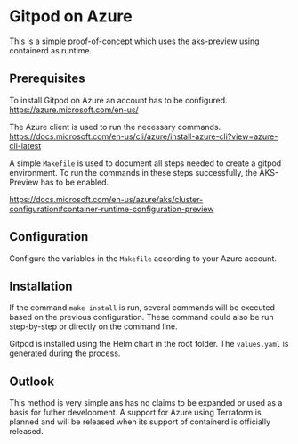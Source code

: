 # Gitpod on Azure

This is a simple proof-of-concept which uses the aks-preview using containerd as runtime.

## Prerequisites

To install Gitpod on Azure an account has to be configured. https://azure.microsoft.com/en-us/

The Azure client is used to run the necessary commands. https://docs.microsoft.com/en-us/cli/azure/install-azure-cli?view=azure-cli-latest

A simple `Makefile` is used to document all steps needed to create a gitpod environment. To run the commands in these
steps successfully, the AKS-Preview has to be enabled.

https://docs.microsoft.com/en-us/azure/aks/cluster-configuration#container-runtime-configuration-preview

## Configuration

Configure the variables in the `Makefile` according to your Azure account.

## Installation

If the command `make install` is run, several commands will be executed based on the previous configuration. These command could also be run step-by-step or directly on the command line.

Gitpod is installed using the Helm chart in the root folder. The `values.yaml` is generated during the process.

## Outlook

This method is very simple ans has no claims to be expanded or used as a basis for futher development. A support for Azure using Terraform is planned and will be released when its support of containerd is officially released.